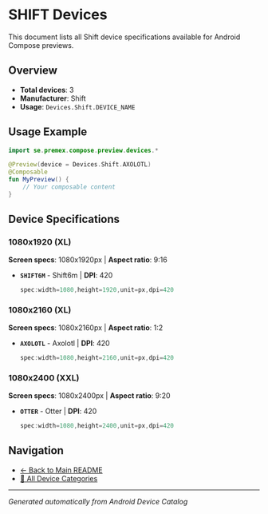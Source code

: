 # SHIFT Devices

This document lists all Shift device specifications available for Android Compose previews.

## Overview

- **Total devices**: 3
- **Manufacturer**: Shift
- **Usage**: `Devices.Shift.DEVICE_NAME`

## Usage Example

```kotlin
import se.premex.compose.preview.devices.*

@Preview(device = Devices.Shift.AXOLOTL)
@Composable
fun MyPreview() {
    // Your composable content
}
```

## Device Specifications

### 1080x1920 (XL)

**Screen specs**: 1080x1920px | **Aspect ratio**: 9:16

- **`SHIFT6M`** - Shift6m | **DPI**: 420
  ```kotlin
  spec:width=1080,height=1920,unit=px,dpi=420
  ```

### 1080x2160 (XL)

**Screen specs**: 1080x2160px | **Aspect ratio**: 1:2

- **`AXOLOTL`** - Axolotl | **DPI**: 420
  ```kotlin
  spec:width=1080,height=2160,unit=px,dpi=420
  ```

### 1080x2400 (XXL)

**Screen specs**: 1080x2400px | **Aspect ratio**: 9:20

- **`OTTER`** - Otter | **DPI**: 420
  ```kotlin
  spec:width=1080,height=2400,unit=px,dpi=420
  ```

## Navigation

- [← Back to Main README](../../README.md)
- [📱 All Device Categories](../README.md)

---
*Generated automatically from Android Device Catalog*
